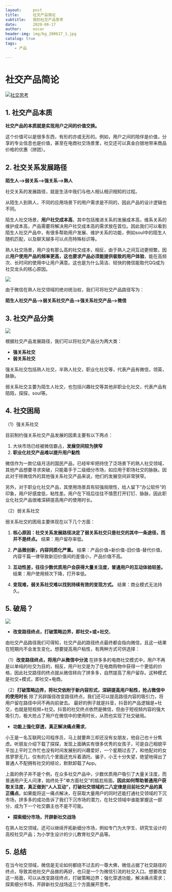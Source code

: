```yaml
---
layout:     post
title:      社交产品简论
subtitle:   我的社交产品思考
date:       2020-06-17
author:     oscar
header-img: img/bg_200617_1.jpg
catalog: true
tags:
    - 产品

---
```

# 社交产品简论

[![社交思考](https://pic.downk.cc/item/5ee9d0dda240b370e3eea61a.jpg)](https://pic.downk.cc/item/5ee9d0dda240b370e3eea61a.jpg)


## 1. 社交产品本质

**社交产品的本质就是实现用户之间的价值交换。**

这个价值可以是很多东西，有形的亦或无形的。例如，用户之间的陪伴是价值，分享的专业信息也是价值，甚至在电商社交场景里，社交还可以真金白银地带来商品价格的优惠（拼团）。





## 2. 社交关系发展路径

**陌生人-->弱关系-->强关系-->熟人**

社交关系的发展路径，就是生活中我们与他人相认相识相知的过程。

从陌生人到熟人，不同的应用场景下的用户需求是不同的，因此产品的设计逻辑也不同。

陌生人社交场景，**用户社交成本高**，其中包括推进关系的发展成本高，维系关系的维护成本高，产品需要将解决用户社交成本高的需求放在首位。因此我们可以看到陌生人社交产品中，有很多帮助用户发展、维护关系的功能，例如soul中的陌生人随机匹配，以及聊天越多可以点亮特殊标识等。

熟人社交场景，用户没有那么高的社交成本，相反，由于熟人之间互动更频繁，因此**用户使用产品的频率更高，这也要求产品必须能提供极致的用户体验**，能在高频次、长时间的使用中让用户满意。这也是为什么简洁、轻快的微信能取代QQ成为社交龙头的核心原因。

[![](https://pic.downk.cc/item/5eead58c14195aa594f01475.jpg)](https://pic.downk.cc/item/5eead58c14195aa594f01475.jpg)

由于微信在熟人社交领域的绝对统治权，我们可将社交产品路径写为：

**陌生人社交产品-->弱关系社交产品-->强关系社交产品-->微信**





## 3. 社交产品分类

[![](https://pic.downk.cc/item/5eead7f014195aa594f250c6.jpg)](https://pic.downk.cc/item/5eead7f014195aa594f250c6.jpg)


根据社交产品发展路径，我们可以将社交产品分为两大类：

 - **强关系社交**
 - **弱关系社交**

强关系社交包括熟人社交，半熟人社交，职业化社交等，代表产品有微信，领英，脉脉。

弱关系社交主要为陌生人社交，也包括兴趣社交等其他非职业化社交，代表产品有陌陌，探探，soul等。





## 4. 社交困局

（1）强关系社交

目前制约强关系社交产品发展的因素主要有以下两点：

 1. 大块市场已经被微信霸占，**发展空间较为狭窄**
 2. **职业化社交产品难以提升用户黏性**
 
微信作为一款亿级月活的国民产品，已经牢牢把持住了泛场景下的熟人社交领域，其他产品想要寻求突破，只能着手于二级细分市场，如应用于职场社交的脉脉。因此对于除微信外的其他强关系社交产品来说，他们的发展空间非常狭窄。

另外，对于职业化社交产品，其使用场景具有较强局限性，给人留下“办公软件”的印象，用户好感度低，粘性差。用户在下班后往往不情愿打开钉钉、脉脉，因此职业化社交产品很难深耕提高用户的使用时长。


（2）弱关系社交

弱关系社交的困局主要体现在以下几个方面：

 1. **核心原因：社交关系发展路径决定了弱关系社交只是社交的其中一条途径，而并不是终点。**
 结果：用户留存率低。

 2. **产品微创新，内容同质化严重。**
 结果：产品价值=新价值-旧价值-替代价值，内容千篇一律导致新旧价值间的差值小，产品价值不高。

 3. **互动性差，往往少数优质用户会获得大量关注度，普通用户的互动体验较差。**
 结果：用户使用频次下降，打开率低。

 4. **变现难，弱关系社交难以找到持续有效的变现方式。**
 结果：商业模式无法持久。
 





## 5. 破局？

[![](https://pic.downk.cc/item/5eeae50314195aa59403c315.jpg)](https://pic.downk.cc/item/5eeae50314195aa59403c315.jpg)

 - **改变路径终点，打破策略边界，即社交+或+社交**。

由社交产品路径我们可得知，社交产品的路径终点最终都会指向微信，且这一结果在短期内不会发生变化。想要提高用户粘性，有两种方式可供选择：

 （1）**改变路径终点，将用户从微信中分流**
 在拼多多的电商社交模式中，用户不再是以单纯的社交为目的，相反，用户社交是为了在电商购物中获得一个更低的价格，因此社交路径的终点就从微信转向了拼多多，自然提高了用户留存。这种模式是社交+模式，即社交+电商。
 
 （2）**打破策略边界，将社交依附于新内容形式，深耕提高用户粘性，抢占微信中的使用时长**
除了另辟蹊径改变路径终点，我们还可以提高路径内容的吸引力，将用户留在路径中间不再向前驶去。
最好的例子就是抖音，抖音的产品逻辑是+社交，也就是短视频+社交。抖音的社交终点依然是微信，但由于短视频内容的强大吸引力，极大抢占了用户在微信中的使用时长，从而也实现了社交破局。

- **功能上强化穿透，真正解决痛点需求**。

小王是一名互联网公司程序员，马上就要奔三却还没有女朋友，他自己也十分焦虑。听朋友介绍下载了探探，发现上面确实有很多优秀的女孩子，可是自己相貌平平加上平时工作忙也没有时间发展别的兴趣爱好，一个星期过去了，和他配对的女孩寥寥无几，仅有的几个里面还充斥着酒托、骗子，小王十分失望，绝望地得出了普通人不配拥有社交的结论，默默卸载了App。

上面的例子并不是个例，在众多社交产品中，少数优质用户吸引了大量关注度，而普通用户无人问津，始终处于"单方面社交"的尴尬局面。**因此如何帮助普通用户获取关注度，真正做到“人人互动”，打破社交领域的二八定律是目前社交产品的真正痛点**。如果能将这一痛点解决，在获取大量用户的同时还能打通社交领域的下沉市场，拼多多的成功告诉了我们下沉市场的潜力，在社交领域中谁能掌握这一部分，成为下一个社交霸主也不是不可能。


- **探索细分市场，开辟新社交战场**

在熟人社交领域，还可以继续开拓新细分市场，例如专门为大学生、研究生设计的高校社交产品；为小学生设计的少儿教育社交产品等。


## 5. 总结

在当今社交领域，微信是无论如何都绕不过去的一尊大佛，微信占据了社交路径的终点，导致其他社交产品做的再好，也只是一个为微信引流的社交入口。想要改变这一局面，可以从改变路径终点，打破策略边界；强化穿透功能，解决痛点需求；探索细分市场，开辟新社交战场这三个方面展开思考。
